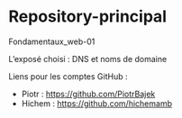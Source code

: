 # Repository-principal
Fondamentaux_web-01

L’exposé choisi : DNS et noms de domaine

Liens pour les comptes GitHub :
- Piotr : https://github.com/PiotrBajek
- Hichem : https://github.com/hichemamb
